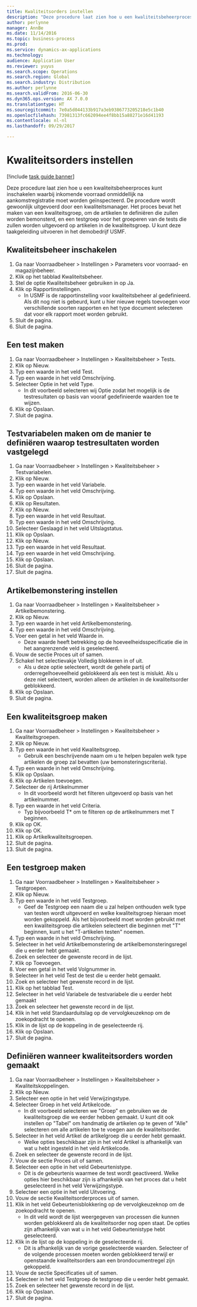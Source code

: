 ```yaml
---
title: Kwaliteitsorders instellen
description: "Deze procedure laat zien hoe u een kwaliteitsbeheerproces kunt inschakelen waarbij inkomende voorraad onmiddellijk na aankomstregistratie moet worden geïnspecteerd."
author: perlynne
manager: AnnBe
ms.date: 11/14/2016
ms.topic: business-process
ms.prod: 
ms.service: dynamics-ax-applications
ms.technology: 
audience: Application User
ms.reviewer: yuyus
ms.search.scope: Operations
ms.search.region: Global
ms.search.industry: Distribution
ms.author: perlynne
ms.search.validFrom: 2016-06-30
ms.dyn365.ops.version: AX 7.0.0
ms.translationtype: HT
ms.sourcegitcommit: 7e0a5d044133b917a3eb9386773205218e5c1b40
ms.openlocfilehash: 73981313fc662094ee4f8bb15a88271e16d41193
ms.contentlocale: nl-nl
ms.lasthandoff: 09/29/2017

---
```

# <a name="set-up-quality-orders"></a>Kwaliteitsorders instellen

[!include [task guide banner](../../includes/task-guide-banner.md)]

Deze procedure laat zien hoe u een kwaliteitsbeheerproces kunt inschakelen waarbij inkomende voorraad onmiddellijk na aankomstregistratie moet worden geïnspecteerd. De procedure wordt gewoonlijk uitgevoerd door een kwaliteitsmanager. Het proces bevat het maken van een kwaliteitsgroep, om de artikelen te definiëren die zullen worden bemonsterd, en een testgroep voor het groeperen van de tests die zullen worden uitgevoerd op artikelen in de kwaliteitsgroep. U kunt deze taakgeleiding uitvoeren in het demobedrijf USMF.


## <a name="enable-quality-management"></a>Kwaliteitsbeheer inschakelen
1. Ga naar Voorraadbeheer > Instellingen > Parameters voor voorraad- en magazijnbeheer.
2. Klik op het tabblad Kwaliteitsbeheer.
3. Stel de optie Kwaliteitsbeheer gebruiken in op Ja.
4. Klik op Rapportinstellingen.
    * In USMF is de rapportinstelling voor kwaliteitsbeheer al gedefinieerd. Als dit nog niet is gebeurd, kunt u hier nieuwe regels toevoegen voor verschillende soorten rapporten en het type document selecteren dat voor elk rapport moet worden gebruikt.  
5. Sluit de pagina.
6. Sluit de pagina.

## <a name="create-a-test"></a>Een test maken
1. Ga naar Voorraadbeheer > Instellingen > Kwaliteitsbeheer > Tests.
2. Klik op Nieuw.
3. Typ een waarde in het veld Test.
4. Typ een waarde in het veld Omschrijving.
5. Selecteer Optie in het veld Type.
    * In dit voorbeeld selecteren wij Optie zodat het mogelijk is de testresultaten op basis van vooraf gedefinieerde waarden toe te wijzen.  
6. Klik op Opslaan.
7. Sluit de pagina.

## <a name="create-test-variables-to-define-the-way-test-results-are-recorded"></a>Testvariabelen maken om de manier te definiëren waarop testresultaten worden vastgelegd
1. Ga naar Voorraadbeheer > Instellingen > Kwaliteitsbeheer > Testvariabelen.
2. Klik op Nieuw.
3. Typ een waarde in het veld Variabele.
4. Typ een waarde in het veld Omschrijving.
5. Klik op Opslaan.
6. Klik op Resultaten.
7. Klik op Nieuw.
8. Typ een waarde in het veld Resultaat.
9. Typ een waarde in het veld Omschrijving.
10. Selecteer Geslaagd in het veld Uitslagstatus.
11. Klik op Opslaan.
12. Klik op Nieuw.
13. Typ een waarde in het veld Resultaat.
14. Typ een waarde in het veld Omschrijving.
15. Klik op Opslaan.
16. Sluit de pagina.
17. Sluit de pagina.

## <a name="set-up-item-sampling"></a>Artikelbemonstering instellen
1. Ga naar Voorraadbeheer > Instellingen > Kwaliteitsbeheer > Artikelbemonstering.
2. Klik op Nieuw.
3. Typ een waarde in het veld Artikelbemonstering.
4. Typ een waarde in het veld Omschrijving.
5. Voer een getal in het veld Waarde in.
    * Deze waarde heeft betrekking op de hoeveelheidsspecificatie die in het aangrenzende veld is geselecteerd.  
6. Vouw de sectie Proces uit of samen.
7. Schakel het selectievakje Volledig blokkeren in of uit.
    * Als u deze optie selecteert, wordt de gehele partij of orderregelhoeveelheid geblokkeerd als een test is mislukt. Als u deze niet selecteert, worden alleen de artikelen in de kwaliteitsorder geblokkeerd.  
8. Klik op Opslaan.
9. Sluit de pagina.

## <a name="create-a-quality-group"></a>Een kwaliteitsgroep maken
1. Ga naar Voorraadbeheer > Instellingen > Kwaliteitsbeheer > Kwaliteitsgroepen.
2. Klik op Nieuw.
3. Typ een waarde in het veld Kwaliteitsgroep.
    * Gebruik een beschrijvende naam om u te helpen bepalen welk type artikelen de groep zal bevatten (uw bemonsteringscriteria).  
4. Typ een waarde in het veld Omschrijving.
5. Klik op Opslaan.
6. Klik op Artikelen toevoegen.
7. Selecteer de rij Artikelnummer
    * In dit voorbeeld wordt het filteren uitgevoerd op basis van het artikelnummer.  
8. Typ een waarde in het veld Criteria.
    * Typ bijvoorbeeld T* om te filteren op de artikelnummers met T beginnen.  
9. Klik op OK.
10. Klik op OK.
11. Klik op Artikelkwaliteitsgroepen.
12. Sluit de pagina.
13. Sluit de pagina.

## <a name="create-a-test-group"></a>Een testgroep maken
1. Ga naar Voorraadbeheer > Instellingen > Kwaliteitsbeheer > Testgroepen.
2. Klik op Nieuw.
3. Typ een waarde in het veld Testgroep.
    * Geef de Testgroep een naam die u zal helpen onthouden welk type van testen wordt uitgevoerd en welke kwaliteitsgroep hieraan moet worden gekoppeld. Als het bijvoorbeeld moet worden gebruikt met een kwaliteitsgroep die artikelen selecteert die beginnen met "T" beginnen, kunt u het "T-artikelen testen" noemen.  
4. Typ een waarde in het veld Omschrijving.
5. Selecteer in het veld Artikelbemonstering de artikelbemonsteringsregel die u eerder hebt gemaakt.
6. Zoek en selecteer de gewenste record in de lijst.
7. Klik op Toevoegen.
8. Voer een getal in het veld Volgnummer in.
9. Selecteer in het veld Test de test die u eerder hebt gemaakt.
10. Zoek en selecteer het gewenste record in de lijst.
11. Klik op het tabblad Test.
12. Selecteer in het veld Variabele de testvariabele die u eerder hebt gemaakt
13. Zoek en selecteer het gewenste record in de lijst.
14. Klik in het veld Standaarduitslag op de vervolgkeuzeknop om de zoekopdracht te openen.
15. Klik in de lijst op de koppeling in de geselecteerde rij.
16. Klik op Opslaan.
17. Sluit de pagina.

## <a name="define-when-quality-orders-will-be-created"></a>Definiëren wanneer kwaliteitsorders worden gemaakt
1. Ga naar Voorraadbeheer > Instellingen > Kwaliteitsbeheer > Kwaliteitskoppelingen.
2. Klik op Nieuw.
3. Selecteer een optie in het veld Verwijzingstype.
4. Selecteer Groep in het veld Artikelcode.
    * In dit voorbeeld selecteren we "Groep" en gebruiken we de kwaliteitsgroep die we eerder hebben gemaakt. U kunt dit ook instellen op "Tabel" om handmatig de artikelen op te geven of "Alle" selecteren om alle artikelen toe te voegen aan de kwaliteitsorder.  
5. Selecteer in het veld Artikel de artikelgroep die u eerder hebt gemaakt.
    * Welke opties beschikbaar zijn in het veld Artikel is afhankelijk van wat u hebt ingesteld in het veld Artikelcode.  
6. Zoek en selecteer de gewenste record in de lijst.
7. Vouw de sectie Proces uit of samen.
8. Selecteer een optie in het veld Gebeurtenistype.
    * Dit is de gebeurtenis waarmee de test wordt geactiveerd. Welke opties hier beschikbaar zijn is afhankelijk van het proces dat u hebt geselecteerd in het veld Verwijzingstype.  
9. Selecteer een optie in het veld Uitvoering.
10. Vouw de sectie Kwaliteitsorderproces uit of samen.
11. Klik in het veld Gebeurtenisblokkering op de vervolgkeuzeknop om de zoekopdracht te openen.
    * In dit veld wordt de lijst weergegeven van processen die kunnen worden geblokkeerd als de kwaliteitsorder nog open staat. De opties zijn afhankelijk van wat u in het veld Gebeurtenistype hebt geselecteerd.  
12. Klik in de lijst op de koppeling in de geselecteerde rij.
    * Dit is afhankelijk van de vorige geselecteerde waarden. Selecteer of de volgende processen moeten worden geblokkeerd terwijl er openstaande kwaliteitsorders aan een brondocumentregel zijn gekoppeld.  
13. Vouw de sectie Specificaties uit of samen.
14. Selecteer in het veld Testgroep de testgroep die u eerder hebt gemaakt.
15. Zoek en selecteer het gewenste record in de lijst.
16. Klik op Opslaan.
17. Sluit de pagina.

